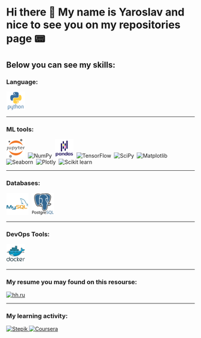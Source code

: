 # Hi there 👋 My name is Yaroslav and nice to see you on my repositories page :pager:


## Below you can see my skills:

### Language:
<img src="https://raw.githubusercontent.com/devicons/devicon/55609aa5bd817ff167afce0d965585c92040787a/icons/python/python-original-wordmark.svg" width="50" height="50" title="Python" alt="Python"/>


---
### ML tools:
<div>
  <img src="https://raw.githubusercontent.com/devicons/devicon/55609aa5bd817ff167afce0d965585c92040787a/icons/jupyter/jupyter-original-wordmark.svg" width="50" height="50" title="Jupyter Notebook" alt="Jupyter Notebook"/>&nbsp;
  <img src="https://user-images.githubusercontent.com/67586773/105040771-43887300-5a88-11eb-9f01-bee100b9ef22.png" width="50" height="50" title="NumPy" alt="NumPy"/>&nbsp;
  <img src="https://raw.githubusercontent.com/devicons/devicon/55609aa5bd817ff167afce0d965585c92040787a/icons/pandas/pandas-original-wordmark.svg" width="50" height="50" title="Pandas" alt="Pandas"/>&nbsp;
  <img src="https://ww2.freelogovectors.net/wp-content/uploads/2018/07/tensorflow_logo.png?lossy=1&w=2560&ssl=1" width="50" height="50" title="TensorFlow" alt="TensorFlow"/>&nbsp;
  <img src="https://upload.wikimedia.org/wikipedia/commons/thumb/b/b2/SCIPY_2.svg/1200px-SCIPY_2.svg.png" width="50" height="50" title="SciPy" alt="SciPy"/>&nbsp;
  <img src="https://upload.wikimedia.org/wikipedia/commons/thumb/0/01/Created_with_Matplotlib-logo.svg/2048px-Created_with_Matplotlib-logo.svg.png" width="50" height="50" title="Matplotlib" alt="Matplotlib"/>&nbsp;
  <img src="https://user-images.githubusercontent.com/315810/92254613-279c8000-ee9f-11ea-9b73-5622a7d95f3f.png" width="50" height="50" title="Seaborn" alt="Seaborn"/>&nbsp;
  <img src="https://banner2.cleanpng.com/20180420/pke/kisspng-plotly-data-visualization-chart-javascript-hottest-5ada70131b6602.3118492415242649791122.jpg" width="50" height="50" title="Plotly" alt="Plotly"/>&nbsp;
  <img src="https://d3f1iyfxxz8i1e.cloudfront.net/courses/course_image/da615a681b8d.png" width="75" height="50" title="Scikit learn" alt="Scikit learn"/>&nbsp;
</div>









---
### Databases:
<div>
  <img src="https://raw.githubusercontent.com/devicons/devicon/55609aa5bd817ff167afce0d965585c92040787a/icons/mysql/mysql-original-wordmark.svg" width="60" height="60" title="MySQL" alt="MySQL"/>&nbsp;
  <img src="https://raw.githubusercontent.com/devicons/devicon/55609aa5bd817ff167afce0d965585c92040787a/icons/postgresql/postgresql-original-wordmark.svg" width="60" height="60" title="PostgreeSQL" alt="PostgreeSQL"/>&nbsp;
</div>



---
### DevOps Tools:
<img src="https://raw.githubusercontent.com/devicons/devicon/55609aa5bd817ff167afce0d965585c92040787a/icons/docker/docker-original-wordmark.svg" width="50" height="50" title="Docker" alt="Docker"/>

---

### My resume you may found on this resourse:
<a href="https://clck.ru/36aJQN">
      <img src="https://upload.wikimedia.org/wikipedia/commons/7/79/HeadHunter_logo.png" width="45" height="45" title="hh.ru" alt="hh.ru"/>
</a>

---

### My learning activity:
<div>
    <a href="https://stepik.org/users/344916841/profile">
        <img src="https://upload.wikimedia.org/wikipedia/commons/4/42/Stepik_logotype.png" width="50" height="50" title="Stepik" alt="Stepik"/>
    </a>
    <a href="https://www.coursera.org/user/6730e93c0b0f86c318c84e95c7345378">
        <img src="https://www.langoly.com/wp-content/uploads/2021/09/coursera-logo.png" width="50" height="50" title="Coursera" alt="Coursera"/>
    </a>
</div>
